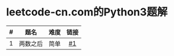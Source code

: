 # leetcode-cn.com的Python3题解


| #    | 题名 | 难度 | 链接 |
| :----: | :----: | :----: | :----: |
| 1 | 两数之后 | 简单 | [#1](sources/1.py) |

